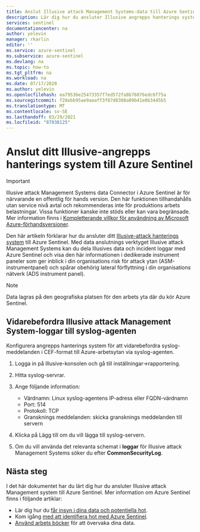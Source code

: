 ```yaml
---
title: Anslut Illusive attack Management Systems-data till Azure Sentinel | Microsoft Docs
description: Lär dig hur du ansluter Illusive angrepps hanterings system data till Azure Sentinel.
services: sentinel
documentationcenter: na
author: yelevin
manager: rkarlin
editor: ''
ms.service: azure-sentinel
ms.subservice: azure-sentinel
ms.devlang: na
ms.topic: how-to
ms.tgt_pltfrm: na
ms.workload: na
ms.date: 07/17/2020
ms.author: yelevin
ms.openlocfilehash: ea7953be25473357f7ed572fa8b76076edc6f75a
ms.sourcegitcommit: f28ebb95ae9aaaff3f87d8388a09b41e0b3445b5
ms.translationtype: MT
ms.contentlocale: sv-SE
ms.lasthandoff: 03/29/2021
ms.locfileid: "87038125"
---
```

# <a name="connect-your-illusive-attack-management-system-to-azure-sentinel"></a>Anslut ditt Illusive-angrepps hanterings system till Azure Sentinel

> [!IMPORTANT]
> Illusive attack Management Systems data Connector i Azure Sentinel är för närvarande en offentlig för hands version.
> Den här funktionen tillhandahålls utan service nivå avtal och rekommenderas inte för produktions arbets belastningar. Vissa funktioner kanske inte stöds eller kan vara begränsade. Mer information finns i [Kompletterande villkor för användning av Microsoft Azure-förhandsversioner](https://azure.microsoft.com/support/legal/preview-supplemental-terms/).

Den här artikeln förklarar hur du ansluter ditt [Illusive-attack hanterings system](https://www.illusivenetworks.com/technology/platform/attack-detection-system) till Azure Sentinel. Med data anslutnings verktyget Illusive attack Management Systems kan du dela Illusives data och incident loggar med Azure Sentinel och visa den här informationen i dedikerade instrument paneler som ger inblick i din organisations risk för attack ytan (ASM-instrumentpanel) och spårar obehörig lateral förflyttning i din organisations nätverk (ADS instrument panel).

> [!NOTE]
> Data lagras på den geografiska platsen för den arbets yta där du kör Azure Sentinel.

## <a name="forward-illusive-attack-management-system-logs-to-the-syslog-agent"></a>Vidarebefordra Illusive attack Management System-loggar till syslog-agenten  

Konfigurera angrepps hanterings system för att vidarebefordra syslog-meddelanden i CEF-format till Azure-arbetsytan via syslog-agenten.

1. Logga in på Illusive-konsolen och gå till inställningar->rapportering.

1. Hitta syslog-servrar.

1. Ange följande information:
   - Värdnamn: Linux syslog-agentens IP-adress eller FQDN-värdnamn
   - Port: 514
   - Protokoll: TCP
   - Gransknings meddelanden: skicka gransknings meddelanden till servern

1. Klicka på Lägg till om du vill lägga till syslog-servern.

1. Om du vill använda det relevanta schemat i **loggar** för Illusive attack Management Systems söker du efter **CommonSecurityLog**.

## <a name="next-steps"></a>Nästa steg

I det här dokumentet har du lärt dig hur du ansluter Illusive attack Management system till Azure Sentinel. Mer information om Azure Sentinel finns i följande artiklar:

- Lär dig hur du [får insyn i dina data och potentiella hot](quickstart-get-visibility.md).
- Kom igång [med att identifiera hot med Azure Sentinel](tutorial-detect-threats-built-in.md).
- [Använd arbets böcker](tutorial-monitor-your-data.md) för att övervaka dina data.
